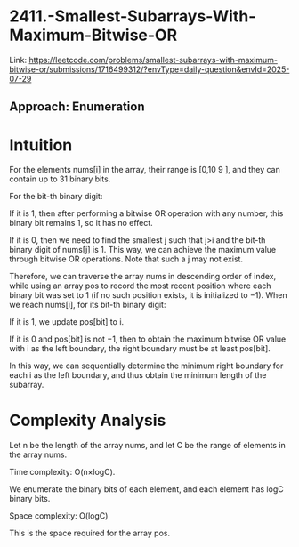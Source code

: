 # 2411.-Smallest-Subarrays-With-Maximum-Bitwise-OR

Link: https://leetcode.com/problems/smallest-subarrays-with-maximum-bitwise-or/submissions/1716499312/?envType=daily-question&envId=2025-07-29


## Approach: Enumeration
# Intuition
For the elements nums[i] in the array, their range is [0,10 
9
 ], and they can contain up to 31 binary bits.

For the bit-th binary digit:

If it is 1, then after performing a bitwise OR operation with any number, this binary bit remains 1, so it has no effect.

If it is 0, then we need to find the smallest j such that j>i and the bit-th binary digit of nums[j] is 1. This way, we can achieve the maximum value through bitwise OR operations. Note that such a j may not exist.

Therefore, we can traverse the array nums in descending order of index, while using an array pos to record the most recent position where each binary bit was set to 1 (if no such position exists, it is initialized to −1). When we reach nums[i], for its bit-th binary digit:

If it is 1, we update pos[bit] to i.

If it is 0 and pos[bit] is not −1, then to obtain the maximum bitwise OR value with i as the left boundary, the right boundary must be at least pos[bit].

In this way, we can sequentially determine the minimum right boundary for each i as the left boundary, and thus obtain the minimum length of the subarray.


# Complexity Analysis
Let n be the length of the array nums, and let C be the range of elements in the array nums.

Time complexity: O(n×logC).

We enumerate the binary bits of each element, and each element has logC binary bits.

Space complexity: O(logC)

This is the space required for the array pos.
